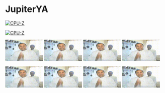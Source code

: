 # JupiterYA

[![CPU-Z](https://valid.x86.fr/cache/banner/gusrgd-6.png)](https://valid.x86.fr/gusrgd)

[![CPU-Z](https://img.dlsite.jp/modpub/images2/work/doujin/RJ347000/RJ346191_img_main.webp)](https://www.dlsite.com/maniax/work/=/product_id/RJ221870.html)

![CPU-Z](kunna.gif)
![CPU-Z](kunna.gif)
![CPU-Z](kunna.gif)
![CPU-Z](kunna.gif)

![CPU-Z](kunna.gif)
![CPU-Z](kunna.gif)
![CPU-Z](kunna.gif)
![CPU-Z](kunna.gif)